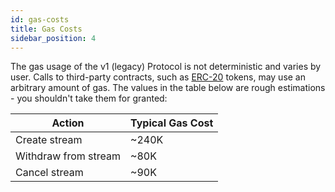 ```yaml
---
id: gas-costs
title: Gas Costs
sidebar_position: 4
---
```


The gas usage of the v1 (legacy) Protocol is not deterministic and varies by user. Calls to third-party contracts, such
as [ERC-20](https://eips.ethereum.org/EIPS/eip-20) tokens, may use an arbitrary amount of gas. The values in the table
below are rough estimations - you shouldn't take them for granted:

| Action               | Typical Gas Cost |
| -------------------- | ---------------- |
| Create stream        | ~240K            |
| Withdraw from stream | ~80K             |
| Cancel stream        | ~90K             |
